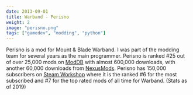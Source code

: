 ```yaml
---
date: 2013-09-01
title: Warband - Perisno
weight: 2
image: "perisno.png"
tags: ["gamedev", "modding", "python"]
---
```


Perisno is a mod for Mount & Blade Warband. I was part of the modding team for several years as the main programmer. Perisno is ranked \#25 out of over 25,000 mods on [ModDB](http://www.moddb.com/mods/perisno/stats) with almost 600,000 downloads, with another 60,000 downloads from [NexusMods](http://www.nexusmods.com/mbwarband/mods/3980/?). Perisno has 150,000 subscribers on [Steam Workshop](https://steamcommunity.com/sharedfiles/filedetails/?id=316610148) where it is the ranked \#6 for the most subscribed and \#7 for the top rated mods of all time for Warband. (Stats as of 2019)
